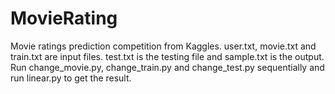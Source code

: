 # MovieRating
Movie ratings prediction competition from Kaggles.
user.txt, movie.txt and train.txt are input files. test.txt is the testing file and sample.txt is the output.
Run change_movie.py, change_train.py and change_test.py sequentially and run linear.py to get the result.
